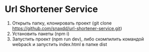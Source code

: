 # Url Shortener Service

1. Открыть папку, клонировать проект (git clone https://github.com/snaxdd/url-shortener-service.git)
2. Установить пакеты (npm i)
3. Запустить проект (npm run dev), либо скомпилить командой webpack и запустить index.html в папке dist